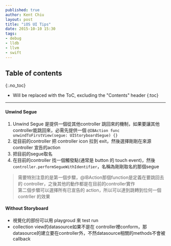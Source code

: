 ```yaml
---
published: true
author: Kent Chiu
layout: post
title: "iOS UI Tips"
date: 2015-10-10 15:30
tags: 
- debug
- lldb
- llvm
- swift
---
```


## Table of contents
{:.no_toc}

* Will be replaced with the ToC, excluding the "Contents" header
{:toc}


----------------------------------------------------------------


#### Unwind Segue

1. Unwind Segue 是提供一個從其他controller 跳回來的機制，如果要讓其他controller能跳回來，必需先提供一個 `@IBAction func unwindToFirstView(segue: UIStoryboardSegue) {}`
2. 從目前的controller 把  controller icon 拉到 exit，然後選擇剛剛在來源controller 宣告的action
3. 把目前的segue取名
4. 在目前的controller 找一個觸發點(通常是 button 的 touch event)，然後`controller.performSegueWithIdentifier`，名稱為剛剛取名的那個segue

> 需要特別注意的是第一個步驟，@IBAction那個function是定義在要跳回去的 controller，之後其他的動作都是在目前的controller實作   
> 第二個步驟可以選擇所有已宣告的 action，所以可以達到跳轉到位何一個 contrller 的效果


#### Without Storyboard
- 視覺化的部份可以用 playgroud 來 test run
- collection view的datasource如果不是在 controller裡conform，那datasource的建立要在controller外，不然datasource相關的methods不會被callback










